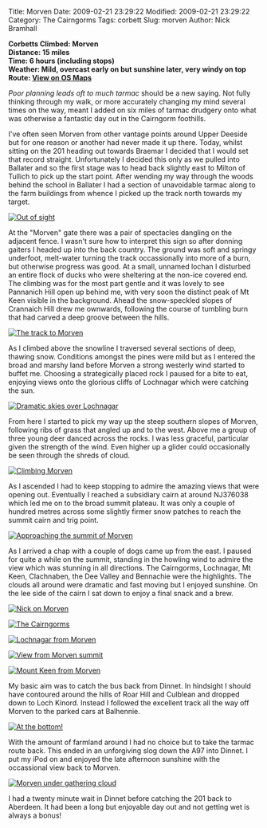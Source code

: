 Title: Morven
Date: 2009-02-21 23:29:22
Modified: 2009-02-21 23:29:22
Category: The Cairngorms
Tags: corbett
Slug: morven
Author: Nick Bramhall

**Corbetts Climbed: Morven  
Distance: 15 miles  
Time: 6 hours (including stops)  
Weather: Mild, overcast early on but sunshine later, very windy on top
Route: [View on OS Maps](https://www.invertedworld.co.uk/hillwalking/hillwalk/315)**


_Poor planning leads oft to much tarmac_ should be a new saying. Not fully thinking through my walk, or more accurately changing my mind several times on the way, meant I added on six miles of tarmac drudgery onto what was otherwise a fantastic day out in the Cairngorm foothills. 

<!--more-->

I've often seen Morven from other vantage points around Upper Deeside but for one reason or another had never made it up there. Today, whilst sitting on the 201 heading out towards Braemar I decided that I would set that record straight. Unfortunately I decided this only as we pulled into Ballater and so the first stage was to head back slightly east to Milton of Tullich to pick up the start point. After wending my way through the woods behind the school in Ballater I had a section of unavoidable tarmac along to the farm buildings from whence I picked up the track north towards my target.

[![Out of sight](http://farm4.static.flickr.com/3552/3298548518_e5f124d803_b.jpg)](http://www.flickr.com/photos/53725815@N00/3298548518)

At the "Morven" gate there was a pair of spectacles dangling on the adjacent fence. I wasn't sure how to interpret this sign so after donning gaiters I headed up into the back country. The ground was soft and springy underfoot, melt-water turning the track occassionally into more of a burn, but otherwise progress was good. At a small, unnamed lochan I disturbed an entire flock of ducks who were sheltering at the non-ice covered end. The climbing was for the most part gentle and it was lovely to see Pannanich Hill open up behind me, with very soon the distinct peak of Mt Keen visible in the background. Ahead the snow-speckled slopes of Crannaich Hill drew me ownwards, following the course of tumbling burn that had carved a deep groove between the hills.

[![The track to Morven](http://farm4.static.flickr.com/3625/3297741833_b3c8ec7ae8_b.jpg)](http://www.flickr.com/photos/53725815@N00/3297741833)

As I climbed above the snowline I traversed several sections of deep, thawing snow. Conditions amongst the pines were mild but as I entered the broad and marshy land before Morven a strong westerly wind started to buffet me. Choosing a strategically placed rock I paused for a bite to eat, enjoying views onto the glorious cliffs of Lochnagar which were catching the sun.

[![Dramatic skies over Lochnagar](http://farm4.static.flickr.com/3622/3298596614_da8fc2fe6b_b.jpg)](http://www.flickr.com/photos/53725815@N00/3298596614)

From here I started to pick my way up the steep southern slopes of Morven, following ribs of grass that angled up and to the west. Above me a group of three young deer danced across the rocks. I was less graceful, particular given the strength of the wind. Even higher up a glider could occasionally be seen through the shreds of cloud.

[![Climbing Morven](http://farm4.static.flickr.com/3401/3298630548_6eed2887b6_b.jpg)](http://www.flickr.com/photos/53725815@N00/3298630548)

As I ascended I had to keep stopping to admire the amazing views that were opening out. Eventually I reached a subsidiary cairn at around NJ376038 which led me on to the broad summit plateau. It was only a couple of hundred metres across some slightly firmer snow patches to reach the summit cairn and trig point.

[![Approaching the summit of Morven](http://farm4.static.flickr.com/3231/3297837445_8af4c3fcfd_b.jpg)](http://www.flickr.com/photos/53725815@N00/3297837445)

As I arrived a chap with a couple of dogs came up from the east. I paused for quite a while on the summit, standing in the howling wind to admire the view which was stunning in all directions. The Cairngorms, Lochnagar, Mt Keen, Clachnaben, the Dee Valley and Bennachie were the highlights. The clouds all around were dramatic and fast moving but I enjoyed sunshine. On the lee side of the cairn I sat down to enjoy a final snack and a brew.

[![Nick on Morven](http://farm4.static.flickr.com/3631/3297843329_61a47c8948_b.jpg)](http://www.flickr.com/photos/53725815@N00/3297843329)

[![The Cairngorms](http://farm4.static.flickr.com/3360/3298689224_99a015ecd7_b.jpg)](http://www.flickr.com/photos/53725815@N00/3298689224)

[![Lochnagar from Morven](http://farm4.static.flickr.com/3328/3298699668_7b9ab3dfe0_b.jpg)](http://www.flickr.com/photos/53725815@N00/3298699668)

[![View from Morven summit](http://farm4.static.flickr.com/3432/3297890271_aa0ea30d9a_b.jpg)](http://www.flickr.com/photos/53725815@N00/3297890271)

[![Mount Keen from Morven](http://farm4.static.flickr.com/3310/3298728414_24c763a4cd_b.jpg)](http://www.flickr.com/photos/53725815@N00/3298728414)

My basic aim was to catch the bus back from Dinnet. In hindsight I should have contoured around the hills of Roar Hill and Culblean and dropped down to Loch Kinord. Instead I followed the excellent track all the way off Morven to the parked cars at Balhennie. 

[![At the bottom!](http://farm4.static.flickr.com/3345/3298779002_2a606f7d79_b.jpg)](http://www.flickr.com/photos/53725815@N00/3298779002)

With the amount of farmland around I had no choice but to take the tarmac route back. This ended in an unforgiving slog down the A97 into Dinnet. I put my iPod on and enjoyed the late afternoon sunshine with the occassional view back to Morven.

[![Morven under gathering cloud](http://farm4.static.flickr.com/3298/3297960353_bd71a86ec4_b.jpg)](http://www.flickr.com/photos/53725815@N00/3297960353)

I had a twenty minute wait in Dinnet before catching the 201 back to Aberdeen. It had been a long but enjoyable day out and not getting wet is always a bonus!
